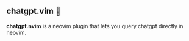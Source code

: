 ## chatgpt.vim 🤖

**chatgpt.nvim** is a neovim plugin that lets you query chatgpt directly in
neovim.
